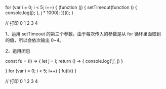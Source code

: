 for (var i = 0; i < 5; i++) {
  (function (j) {
    setTimeout(function () {
      console.log(j);
    }, j * 1000);
  })(i);
}

// 打印
0
1
2
3
4

1、运用 setTimeout 的第三个参数。由于每次传入的参数是从 for 循环里面取到的值，所以会依次输出 0~4。

2、运用闭包

const fu = (i) => {
    let j = i;
    return () => {
       console.log('j', j)
    }
  
}
for (var i = 0; i < 5; i++) {
    fu(i)()
}

// 打印
0
1
2
3
4


